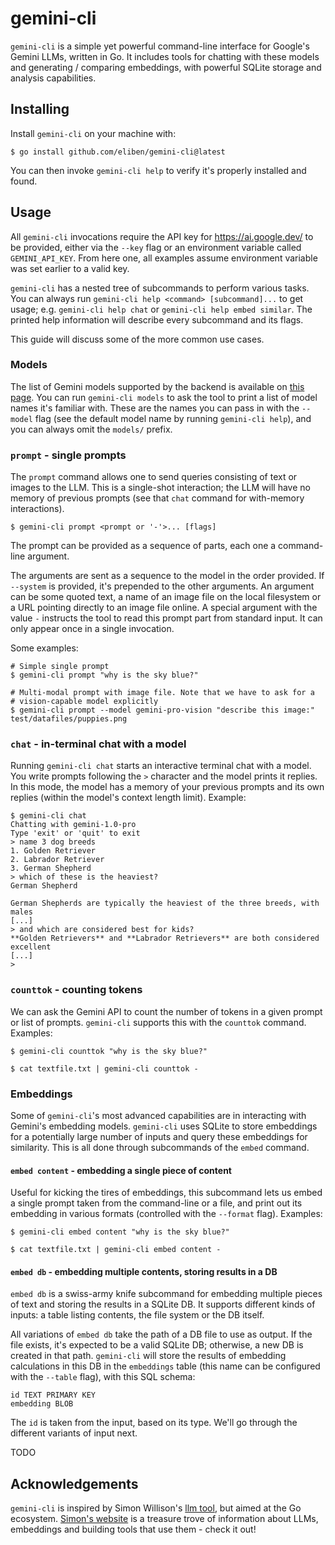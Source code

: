 # gemini-cli

`gemini-cli` is a simple yet powerful command-line interface for Google's Gemini LLMs,
written in Go. It includes tools for chatting with these models and
generating / comparing embeddings, with powerful SQLite storage and analysis capabilities.

## Installing

Install `gemini-cli` on your machine with:

```
$ go install github.com/eliben/gemini-cli@latest
```

You can then invoke `gemini-cli help` to verify it's properly installed and found.

## Usage

All `gemini-cli` invocations require the API key for https://ai.google.dev/ to be provided,
either via the `--key` flag or an environment variable called `GEMINI_API_KEY`. From here
one, all examples assume environment variable was set earlier to a valid key.

`gemini-cli` has a nested tree of subcommands to perform various tasks. You can always
run `gemini-cli help <command> [subcommand]...` to get usage; e.g. `gemini-cli help chat`
or `gemini-cli help embed similar`. The printed help information will describe every
subcommand and its flags.

This guide will discuss some of the more common use cases.

### Models

The list of Gemini models supported by the backend is available on [this page](https://ai.google.dev/models/gemini).
You can run `gemini-cli models` to ask the tool to print a list of model names it's familiar
with. These are the names you can pass in with the `--model` flag (see the default model
name by running `gemini-cli help`), and you can always omit the `models/` prefix.

### `prompt` - single prompts

The `prompt` command allows one to send queries consisting of text or images to the LLM.
This is a single-shot interaction; the LLM will have no memory of previous prompts (see
that `chat` command for with-memory interactions).

```
$ gemini-cli prompt <prompt or '-'>... [flags]
```

The prompt can be provided as a sequence of parts, each one a command-line argument.

The arguments are sent as a sequence to the model in the order provided.
If `--system` is provided, it's prepended to the other arguments. An argument
can be some quoted text, a name of an image file on the local filesystem or
a URL pointing directly to an image file online. A special argument with
the value `-` instructs the tool to read this prompt part from standard input.
It can only appear once in a single invocation.

Some examples:

```
# Simple single prompt
$ gemini-cli prompt "why is the sky blue?"

# Multi-modal prompt with image file. Note that we have to ask for a
# vision-capable model explicitly
$ gemini-cli prompt --model gemini-pro-vision "describe this image:" test/datafiles/puppies.png
```

### `chat` - in-terminal chat with a model

Running `gemini-cli chat` starts an interactive terminal chat with a model. You write
prompts following the `>` character and the model prints it replies. In this mode, the model
has a memory of your previous prompts and its own replies (within the model's context length
limit). Example:

```
$ gemini-cli chat
Chatting with gemini-1.0-pro
Type 'exit' or 'quit' to exit
> name 3 dog breeds
1. Golden Retriever
2. Labrador Retriever
3. German Shepherd
> which of these is the heaviest?
German Shepherd

German Shepherds are typically the heaviest of the three breeds, with males
[...]
> and which are considered best for kids?
**Golden Retrievers** and **Labrador Retrievers** are both considered excellent
[...]
> 
```

### `counttok` - counting tokens

We can ask the Gemini API to count the number of tokens in a given prompt or list of prompts.
`gemini-cli` supports this with the `counttok` command. Examples:

```
$ gemini-cli counttok "why is the sky blue?"

$ cat textfile.txt | gemini-cli counttok -
```

### Embeddings

Some of `gemini-cli`'s most advanced capabilities are in interacting with Gemini's embedding
models. `gemini-cli` uses SQLite to store embeddings for a potentially large number of inputs
and query these embeddings for similarity. This is all done through subcommands of the `embed`
command.

#### `embed content` - embedding a single piece of content

Useful for kicking the tires of embeddings, this subcommand lets us embed a single prompt taken
from the command-line or a file, and print out its embedding in various formats (controlled with
the `--format` flag). Examples:

```
$ gemini-cli embed content "why is the sky blue?"

$ cat textfile.txt | gemini-cli embed content -
```

#### `embed db` - embedding multiple contents, storing results in a DB

`embed db` is a swiss-army knife subcommand for embedding multiple pieces of text and storing the
results in a SQLite DB. It supports different kinds of inputs: a table listing contents,
the file system or the DB itself.

All variations of `embed db` take the path of a DB file to use as output. If the file exists, it's
expected to be a valid SQLite DB; otherwise, a new DB is created in that path. `gemini-cli` will
store the results of embedding calculations in this DB in the `embeddings` table (this name can
be configured with the `--table` flag), with this SQL schema:

```
id TEXT PRIMARY KEY
embedding BLOB
```

The `id` is taken from the input, based on its type. We'll go through the different variants of
input next.

TODO


## Acknowledgements

`gemini-cli` is inspired by Simon Willison's [llm tool](https://llm.datasette.io/en/stable/), but
aimed at the Go ecosystem. [Simon's website](https://simonwillison.net/) is a treasure trove of
information about LLMs, embeddings and building tools that use them - check it out!













